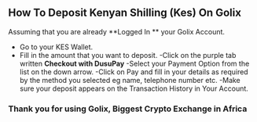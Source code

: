 ## How To Deposit Kenyan Shilling (Kes) On Golix

Assuming that you are  already **Logged In ** your Golix Account.

- Go to your KES Wallet.
- Fill in the amount that you want to deposit.
-Click on the purple tab written **Checkout with DusuPay**
-Select your Payment Option from the list on the down arrow.
-Click on Pay and fill in your details as required by the method you selected eg name, telephone number etc.
-Make sure your deposit appears on the Transaction History in Your Account.

### Thank you for using Golix, Biggest Crypto Exchange in Africa



